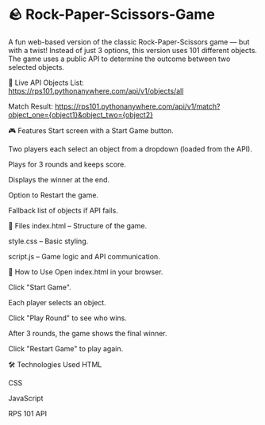 # 🪨 Rock-Paper-Scissors-Game
A fun web-based version of the classic Rock-Paper-Scissors game — but with a twist! Instead of just 3 options, this version uses 101 different objects. The game uses a public API to determine the outcome between two selected objects.

🔗 Live API
Objects List: https://rps101.pythonanywhere.com/api/v1/objects/all

Match Result: https://rps101.pythonanywhere.com/api/v1/match?object_one={object1}&object_two={object2}


🎮 Features
Start screen with a Start Game button.

Two players each select an object from a dropdown (loaded from the API).

Plays for 3 rounds and keeps score.

Displays the winner at the end.

Option to Restart the game.

Fallback list of objects if API fails.


📁 Files
index.html – Structure of the game.

style.css – Basic styling.

script.js – Game logic and API communication.


🚀 How to Use
Open index.html in your browser.

Click "Start Game".

Each player selects an object.

Click "Play Round" to see who wins.

After 3 rounds, the game shows the final winner.

Click "Restart Game" to play again.


🛠️ Technologies Used
HTML

CSS

JavaScript

RPS 101 API

